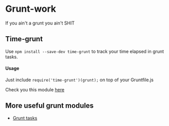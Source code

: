 # Grunt-work
If you ain't a grunt you ain't SHIT

## Time-grunt
Use `npm install --save-dev time-grunt` to track your time elapsed in grunt tasks.

#### Usage
Just include `require('time-grunt')(grunt);` on top of your Gruntfile.js

Check you this module [here](https://github.com/sindresorhus/time-grunt)

## More useful grunt modules
- [Grunt tasks](http://grunt-tasks.com/)
